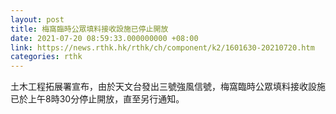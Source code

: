 ```yaml
---
layout: post
title: 梅窩臨時公眾填料接收設施已停止開放
date: 2021-07-20 08:59:33.000000000 +08:00
link: https://news.rthk.hk/rthk/ch/component/k2/1601630-20210720.htm
categories: rthk
---
```


土木工程拓展署宣布，由於天文台發出三號強風信號，梅窩臨時公眾填料接收設施已於上午8時30分停止開放，直至另行通知。

